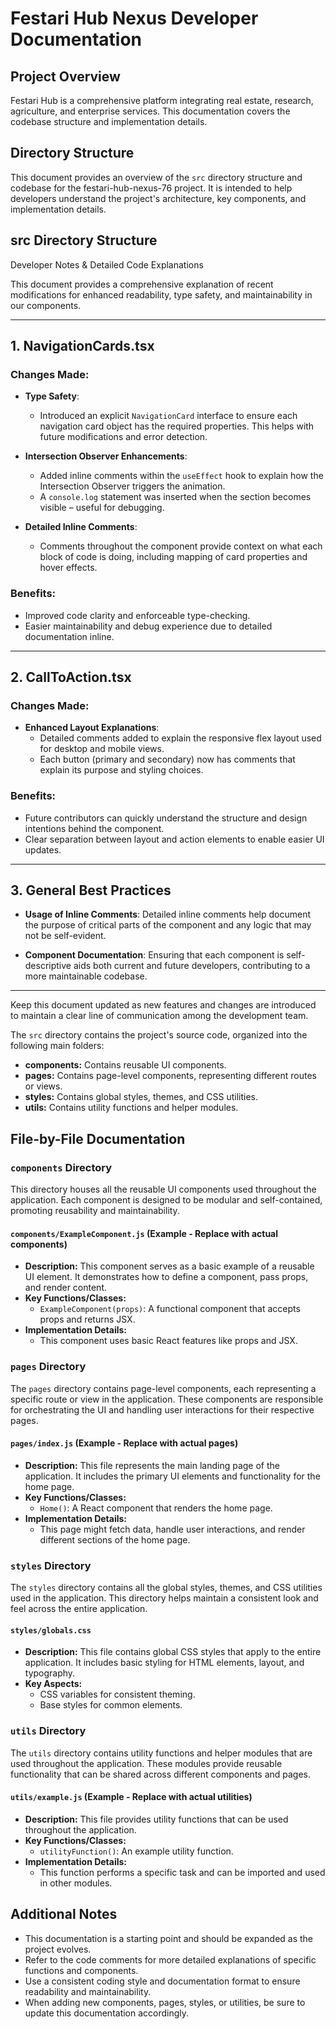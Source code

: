 # Festari Hub Nexus Developer Documentation

## Project Overview

Festari Hub is a comprehensive platform integrating real estate, research, agriculture, and enterprise services. This documentation covers the codebase structure and implementation details.

## Directory Structure

This document provides an overview of the `src` directory structure and codebase for the festari-hub-nexus-76 project. It is intended to help developers understand the project's architecture, key components, and implementation details.

## src Directory Structure
Developer Notes & Detailed Code Explanations

This document provides a comprehensive explanation of recent modifications for enhanced readability,
type safety, and maintainability in our components.

---

## 1. NavigationCards.tsx

### Changes Made:
- **Type Safety**:
  - Introduced an explicit `NavigationCard` interface to ensure each navigation card object
    has the required properties. This helps with future modifications and error detection.

- **Intersection Observer Enhancements**:
  - Added inline comments within the `useEffect` hook to explain how the Intersection Observer
    triggers the animation.
  - A `console.log` statement was inserted when the section becomes visible – useful for debugging.

- **Detailed Inline Comments**:
  - Comments throughout the component provide context on what each block of code is doing,
    including mapping of card properties and hover effects.

### Benefits:
- Improved code clarity and enforceable type-checking.
- Easier maintainability and debug experience due to detailed documentation inline.

---

## 2. CallToAction.tsx

### Changes Made:
- **Enhanced Layout Explanations**:
  - Detailed comments added to explain the responsive flex layout used for desktop and mobile views.
  - Each button (primary and secondary) now has comments that explain its purpose and styling choices.

### Benefits:
- Future contributors can quickly understand the structure and design intentions behind the component.
- Clear separation between layout and action elements to enable easier UI updates.

---

## 3. General Best Practices

- **Usage of Inline Comments**:
  Detailed inline comments help document the purpose of critical parts of the component and any logic that may not be self-evident.

- **Component Documentation**:
  Ensuring that each component is self-descriptive aids both current and future developers,
  contributing to a more maintainable codebase.

---

Keep this document updated as new features and changes are introduced to maintain a clear line of communication among the development team.

The `src` directory contains the project's source code, organized into the following main folders:

*   **components:** Contains reusable UI components.
*   **pages:** Contains page-level components, representing different routes or views.
*   **styles:** Contains global styles, themes, and CSS utilities.
*   **utils:** Contains utility functions and helper modules.

## File-by-File Documentation

### `components` Directory

This directory houses all the reusable UI components used throughout the application. Each component is designed to be modular and self-contained, promoting reusability and maintainability.

#### `components/ExampleComponent.js` (Example - Replace with actual components)

*   **Description:** This component serves as a basic example of a reusable UI element. It demonstrates how to define a component, pass props, and render content.
*   **Key Functions/Classes:**
    *   `ExampleComponent(props)`: A functional component that accepts props and returns JSX.
*   **Implementation Details:**
    *   This component uses basic React features like props and JSX.

### `pages` Directory

The `pages` directory contains page-level components, each representing a specific route or view in the application. These components are responsible for orchestrating the UI and handling user interactions for their respective pages.

#### `pages/index.js` (Example - Replace with actual pages)

*   **Description:** This file represents the main landing page of the application. It includes the primary UI elements and functionality for the home page.
*   **Key Functions/Classes:**
    *   `Home()`: A React component that renders the home page.
*   **Implementation Details:**
    *   This page might fetch data, handle user interactions, and render different sections of the home page.

### `styles` Directory

The `styles` directory contains all the global styles, themes, and CSS utilities used in the application. This directory helps maintain a consistent look and feel across the entire application.

#### `styles/globals.css`

*   **Description:** This file contains global CSS styles that apply to the entire application. It includes basic styling for HTML elements, layout, and typography.
*   **Key Aspects:**
    *   CSS variables for consistent theming.
    *   Base styles for common elements.

### `utils` Directory

The `utils` directory contains utility functions and helper modules that are used throughout the application. These modules provide reusable functionality that can be shared across different components and pages.

#### `utils/example.js` (Example - Replace with actual utilities)

*   **Description:** This file provides utility functions that can be used throughout the application.
*   **Key Functions/Classes:**
    *   `utilityFunction()`: An example utility function.
*   **Implementation Details:**
    *   This function performs a specific task and can be imported and used in other modules.

## Additional Notes

*   This documentation is a starting point and should be expanded as the project evolves.
*   Refer to the code comments for more detailed explanations of specific functions and components.
*   Use a consistent coding style and documentation format to ensure readability and maintainability.
*   When adding new components, pages, styles, or utilities, be sure to update this documentation accordingly.

